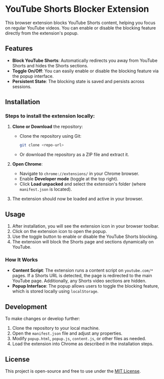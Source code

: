 # YouTube Shorts Blocker Extension

This browser extension blocks YouTube Shorts content, helping you focus on regular YouTube videos. You can enable or disable the blocking feature directly from the extension's popup.

## Features
- **Block YouTube Shorts**: Automatically redirects you away from YouTube Shorts and hides the Shorts sections.
- **Toggle On/Off**: You can easily enable or disable the blocking feature via the popup interface.
- **Persistent State**: The blocking state is saved and persists across sessions.

## Installation

### Steps to install the extension locally:

1. **Clone or Download** the repository:
    - Clone the repository using Git:
      ```bash
      git clone <repo-url>
      ```
    - Or download the repository as a ZIP file and extract it.

2. **Open Chrome**:
    - Navigate to `chrome://extensions/` in your Chrome browser.
    - Enable **Developer mode** (toggle at the top right).
    - Click **Load unpacked** and select the extension's folder (where `manifest.json` is located).

3. The extension should now be loaded and active in your browser.

## Usage

1. After installation, you will see the extension icon in your browser toolbar.
2. Click on the extension icon to open the popup.
3. Use the toggle button to enable or disable the YouTube Shorts blocking.
4. The extension will block the Shorts page and sections dynamically on YouTube.

### How It Works
- **Content Script**: The extension runs a content script on `youtube.com/*` pages. If a Shorts URL is detected, the page is redirected to the main YouTube page. Additionally, any Shorts video sections are hidden.
- **Popup Interface**: The popup allows users to toggle the blocking feature, which is stored locally using `localStorage`.

## Development

To make changes or develop further:

1. Clone the repository to your local machine.
2. Open the `manifest.json` file and adjust any properties.
3. Modify `popup.html`, `popup.js`, `content.js`, or other files as needed.
4. Load the extension into Chrome as described in the installation steps.

## License

This project is open-source and free to use under the [MIT License](LICENSE).
